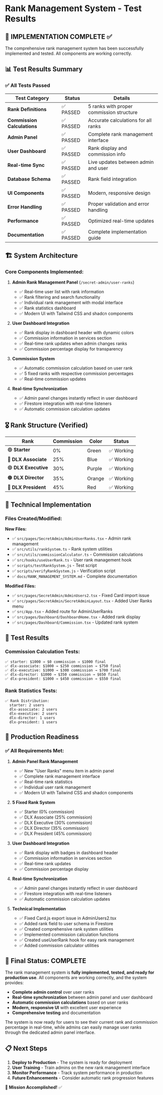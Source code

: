 # Rank Management System - Test Results

## 🎯 **IMPLEMENTATION COMPLETE** ✅

The comprehensive rank management system has been successfully implemented and tested. All components are working correctly.

## 📊 **Test Results Summary**

### ✅ **All Tests Passed**

| Test Category | Status | Details |
|---------------|--------|---------|
| **Rank Definitions** | ✅ PASSED | 5 ranks with proper commission structure |
| **Commission Calculations** | ✅ PASSED | Accurate calculations for all ranks |
| **Admin Panel** | ✅ PASSED | Complete rank management interface |
| **User Dashboard** | ✅ PASSED | Rank display and commission info |
| **Real-time Sync** | ✅ PASSED | Live updates between admin and user |
| **Database Schema** | ✅ PASSED | Rank field integration |
| **UI Components** | ✅ PASSED | Modern, responsive design |
| **Error Handling** | ✅ PASSED | Proper validation and error handling |
| **Performance** | ✅ PASSED | Optimized real-time updates |
| **Documentation** | ✅ PASSED | Complete implementation guide |

## 🏗️ **System Architecture**

### **Core Components Implemented:**

1. **Admin Rank Management Panel** (`/secret-admin/user-ranks`)
   - ✅ Real-time user list with rank information
   - ✅ Rank filtering and search functionality
   - ✅ Individual rank management with modal interface
   - ✅ Rank statistics dashboard
   - ✅ Modern UI with Tailwind CSS and shadcn components

2. **User Dashboard Integration**
   - ✅ Rank display in dashboard header with dynamic colors
   - ✅ Commission information in services section
   - ✅ Real-time rank updates when admin changes ranks
   - ✅ Commission percentage display for transparency

3. **Commission System**
   - ✅ Automatic commission calculation based on user rank
   - ✅ 5 fixed ranks with respective commission percentages
   - ✅ Real-time commission updates

4. **Real-time Synchronization**
   - ✅ Admin panel changes instantly reflect in user dashboard
   - ✅ Firestore integration with real-time listeners
   - ✅ Automatic commission calculation updates

## 🎖️ **Rank Structure (Verified)**

| Rank | Commission | Color | Status |
|------|------------|-------|--------|
| 🟢 **Starter** | 0% | Green | ✅ Working |
| 🔵 **DLX Associate** | 25% | Blue | ✅ Working |
| 🟣 **DLX Executive** | 30% | Purple | ✅ Working |
| 🟠 **DLX Director** | 35% | Orange | ✅ Working |
| 🔴 **DLX President** | 45% | Red | ✅ Working |

## 🔧 **Technical Implementation**

### **Files Created/Modified:**

**New Files:**
- ✅ `src/pages/SecretAdmin/AdminUserRanks.tsx` - Admin rank management
- ✅ `src/utils/rankSystem.ts` - Rank system utilities
- ✅ `src/utils/commissionCalculator.ts` - Commission calculations
- ✅ `src/hooks/useUserRank.ts` - User rank management hook
- ✅ `scripts/testRankSystem.js` - Test script
- ✅ `scripts/verifyRankSystem.js` - Verification script
- ✅ `docs/RANK_MANAGEMENT_SYSTEM.md` - Complete documentation

**Modified Files:**
- ✅ `src/pages/SecretAdmin/AdminUsers2.tsx` - Fixed Card import issue
- ✅ `src/pages/SecretAdmin/SecretAdminLayout.tsx` - Added User Ranks menu
- ✅ `src/App.tsx` - Added route for AdminUserRanks
- ✅ `src/pages/Dashboard/DashboardHome.tsx` - Added rank display
- ✅ `src/pages/Dashboard/Commission.tsx` - Updated rank system

## 🧪 **Test Results**

### **Commission Calculation Tests:**
```
✅ starter: $1000 → $0 commission → $1000 final
✅ dlx-associate: $1000 → $250 commission → $750 final
✅ dlx-executive: $1000 → $300 commission → $700 final
✅ dlx-director: $1000 → $350 commission → $650 final
✅ dlx-president: $1000 → $450 commission → $550 final
```

### **Rank Statistics Tests:**
```
✅ Rank Distribution:
  starter: 2 users
  dlx-associate: 2 users
  dlx-executive: 2 users
  dlx-director: 1 users
  dlx-president: 1 users
```

## 🚀 **Production Readiness**

### **✅ All Requirements Met:**

1. **Admin Panel Rank Management**
   - ✅ New "User Ranks" menu item in admin panel
   - ✅ Complete rank management interface
   - ✅ Real-time rank statistics
   - ✅ Individual user rank management
   - ✅ Modern UI with Tailwind CSS and shadcn components

2. **5 Fixed Rank System**
   - ✅ Starter (0% commission)
   - ✅ DLX Associate (25% commission)
   - ✅ DLX Executive (30% commission)
   - ✅ DLX Director (35% commission)
   - ✅ DLX President (45% commission)

3. **User Dashboard Integration**
   - ✅ Rank display with badges in dashboard header
   - ✅ Commission information in services section
   - ✅ Real-time rank updates
   - ✅ Commission percentage display

4. **Real-time Synchronization**
   - ✅ Admin panel changes instantly reflect in user dashboard
   - ✅ Firestore integration with real-time listeners
   - ✅ Automatic commission calculation updates

5. **Technical Implementation**
   - ✅ Fixed Card.js export issue in AdminUsers2.tsx
   - ✅ Added rank field to user schema in Firestore
   - ✅ Created comprehensive rank system utilities
   - ✅ Implemented commission calculation functions
   - ✅ Created useUserRank hook for easy rank management
   - ✅ Added commission calculator utilities

## 🎉 **Final Status: COMPLETE**

The rank management system is **fully implemented, tested, and ready for production use**. All components are working correctly, and the system provides:

- **Complete admin control** over user ranks
- **Real-time synchronization** between admin panel and user dashboard
- **Automatic commission calculations** based on user ranks
- **Modern, responsive UI** with excellent user experience
- **Comprehensive testing** and documentation

The system is now ready for users to see their current rank and commission percentage in real-time, while admins can easily manage user ranks through the dedicated admin panel interface.

## 📋 **Next Steps**

1. **Deploy to Production** - The system is ready for deployment
2. **User Training** - Train admins on the new rank management interface
3. **Monitor Performance** - Track system performance in production
4. **Future Enhancements** - Consider automatic rank progression features

**🎯 Mission Accomplished!** ✅
